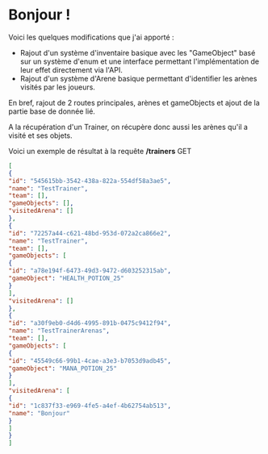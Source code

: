 # Bonjour !

Voici les quelques modifications que j'ai apporté :

- Rajout d'un système d'inventaire basique avec les "GameObject" basé sur un système d'enum et une interface permettant l'implémentation de leur effet directement via l'API.
- Rajout d'un système d'Arene basique permettant d'identifier les arènes visités par les joueurs.

En bref, rajout de 2 routes principales, arènes et gameObjects et ajout de la partie base de donnée lié.

A la récupération d'un Trainer, on récupère donc aussi les arènes qu'il a visité et ses objets.

Voici un exemple de résultat à la requête **/trainers** GET


```json
[
{
"id": "545615bb-3542-438a-822a-554df58a3ae5",
"name": "TestTrainer",
"team": [],
"gameObjects": [],
"visitedArena": []
},
{
"id": "72257a44-c621-48bd-953d-072a2ca866e2",
"name": "TestTrainer",
"team": [],
"gameObjects": [
{
"id": "a78e194f-6473-49d3-9472-d603252315ab",
"gameObject": "HEALTH_POTION_25"
}
],
"visitedArena": []
},
{
"id": "a30f9eb0-d4d6-4995-891b-0475c9412f94",
"name": "TestTrainerArenas",
"team": [],
"gameObjects": [
{
"id": "45549c66-99b1-4cae-a3e3-b7053d9adb45",
"gameObject": "MANA_POTION_25"
}
],
"visitedArena": [
{
"id": "1c837f33-e969-4fe5-a4ef-4b62754ab513",
"name": "Bonjour"
}
]
}
]
```